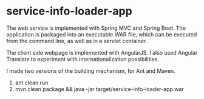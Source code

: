 # service-info-loader-app

The web service is implemented with Spring MVC and Spring Boot. The application is packaged into an executable WAR file, 
which can be executed from the command line, as well as in a servlet container.

The client side webpage is implemented with AngularJS. I also used Angular Translate to experiment with internationalization possibilities.

I made two versions of the building mechanism, for Ant and Maven.

1. ant clean run
2. mvn clean package && java -jar target/service-info-loader-app.war
